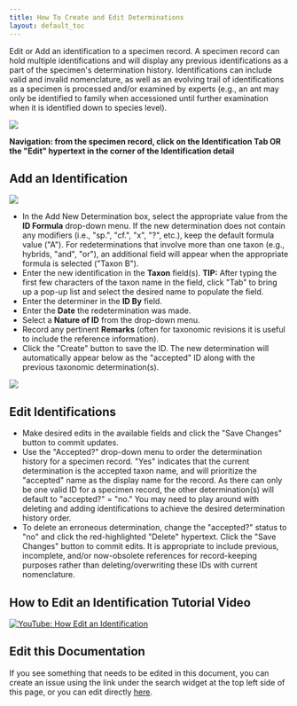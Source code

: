 ```yaml
---
title: How To Create and Edit Determinations
layout: default_toc
---
```


Edit or Add an identification to a specimen record. A specimen record can hold multiple identifications and will display any previous identifications as a part of the specimen's determination history. Identifications can include valid and invalid nomenclature, as well as an evolving trail of identifications as a specimen is processed and/or examined by experts (e.g., an ant may only be identified to family when accessioned until further examination when it is identified down to species level).

![](https://github.com/ArctosDB/documentation-wiki/blob/master/tutorial_images/edit_identification_1.jpg)

**Navigation: from the specimen record, click on the Identification Tab OR the "Edit" hypertext in the corner of the Identification detail**

## Add an Identification

![](https://github.com/ArctosDB/documentation-wiki/blob/master/tutorial_images/edit_identification_2.jpg)

* In the Add New Determination box, select the appropriate value from the **ID Formula** drop-down menu. If the new determination does not contain any modifiers (i.e., "sp.", "cf.", "x", "?", etc.), keep the default formula value ("A"). For redeterminations that involve more than one taxon (e.g., hybrids, "and", "or"), an additional field will appear when the appropriate formula is selected ("Taxon B").
* Enter the new identification in the **Taxon** field(s). **TIP:** After typing the first few characters of the taxon name in the field, click "Tab" to bring up a pop-up list and select the desired name to populate the field.
* Enter the determiner in the **ID By** field.
* Enter the **Date** the redetermination was made.
* Select a **Nature of ID** from the drop-down menu.
* Record any pertinent **Remarks** (often for taxonomic revisions it is useful to include the reference information).
* Click the "Create" button to save the ID. The new determination will automatically appear below as the "accepted" ID along with the previous taxonomic determination(s).

![](https://github.com/ArctosDB/documentation-wiki/blob/master/tutorial_images/edit_identification_3.jpg)

## Edit Identifications

* Make desired edits in the available fields and click the "Save Changes" button to commit updates.
* Use the "Accepted?" drop-down menu to order the determination history for a specimen record. "Yes" indicates that the current determination is the accepted taxon name, and will prioritize the "accepted" name as the display name for the record. As there can only be one valid ID for a specimen record, the other determination(s) will default to "accepted?" = "no." You may need to play around with deleting and adding identifications to achieve the desired determination history order.
* To delete an erroneous determination, change the "accepted?" status to "no" and click the red-highlighted "Delete" hypertext. Click the "Save Changes" button to commit edits. It is appropriate to include previous, incomplete, and/or now-obsolete references for record-keeping purposes rather than deleting/overwriting these IDs with current nomenclature.

## How to Edit an Identification Tutorial Video

[![YouTube: How Edit an Identification](https://raw.githubusercontent.com/ArctosDB/documentation-wiki/gh-pages/tutorial_images/How_to_Add_Identifications_to_a_Single_Catalog_Record_thumb.jpg)](https://youtu.be/nITb0Z6ot4Q)

## Edit this Documentation

If you see something that needs to be edited in this document, you can create an issue using the link under the search widget at the top left side of this page, or you can edit directly <a href="https://github.com/ArctosDB/documentation-wiki/edit/gh-pages/_how_to/How-to-Create-and-Edit-Determinations.markdown" target="_blank">here</a>.
